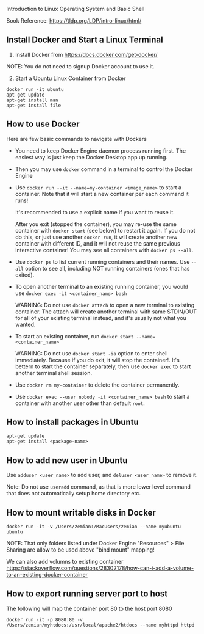 Introduction to Linux Operating System and Basic Shell

Book Reference: https://tldp.org/LDP/intro-linux/html/

## Install Docker and Start a Linux Terminal

1. Install Docker from https://docs.docker.com/get-docker/

NOTE: You do not need to signup Docker account to use it.

2. Start a Ubuntu Linux Container from Docker

```
docker run -it ubuntu
apt-get update
apt-get install man
apt-get install file
```

## How to use Docker

Here are few basic commands to navigate with Dockers

* You need to keep Docker Engine daemon process running first. The easiest way is just keep the Docker Desktop app up running.
* Then you may use `docker` command in a terminal to control the Docker Engine
* Use `docker run --it --name=my-container <image_name>` to start a container. Note that it will start a new container per each command it runs! 

	It's recommended to use a explicit name if you want to reuse it.

	After you exit (stopped the container), you may re-use the same container with `docker start` (see below) to restart it again. If you do not do this, or just use another `docker run`, it will create another new container with different ID, and it will not reuse the same previous interactive container! You may see all containers with `docker ps --all`.
* Use `docker ps` to list current running containers and their names. Use `--all` option to see all, including NOT running containers (ones that has exited).
* To open another terminal to an existing running container, you would use `docker exec -it <container_name> bash`

	WARNING: Do not use `docker attach` to open a new terminal to existing container. The attach will create another terminal with same STDIN/OUT for all of your existing terminal instead, and it's usually not what you wanted.
* To start an existing container, run `docker start --name=<container_name>`

	WARNING: Do not use `docker start -ia` option to enter shell immediately. Because if you do exit, it will stop the container!. It's bettern to start the container separately, then use `docker exec` to start another terminal shell session.
* Use `docker rm my-container` to delete the container permanently.
* Use `docker exec --user nobody -it <container_name> bash` to start a container with another user other than default `root`.

## How to install packages in Ubuntu

```
apt-get update
apt-get install <package-name>
```

## How to add new user in Ubuntu

Use `adduser <user_name>` to add user, and `deluser <user_name>` to remove it.

Note: Do not use `useradd` command, as that is more lower level command that does not automatically setup home directory etc.

## How to mount writable disks in Docker

```
docker run -it -v /Users/zemian:/MacUsers/zemian --name myubuntu ubuntu
```

NOTE: That only folders listed under Docker Engine "Resources" > File Sharing are allow to be used above "bind mount" mapping!

We can also add volumns to existing container
https://stackoverflow.com/questions/28302178/how-can-i-add-a-volume-to-an-existing-docker-container

## How to export running server port to host

The following will map the container port 80 to the host port 8080

```
docker run -it -p 8080:80 -v /Users/zemian/myhtdocs:/usr/local/apache2/htdocs --name myhttpd httpd
```
